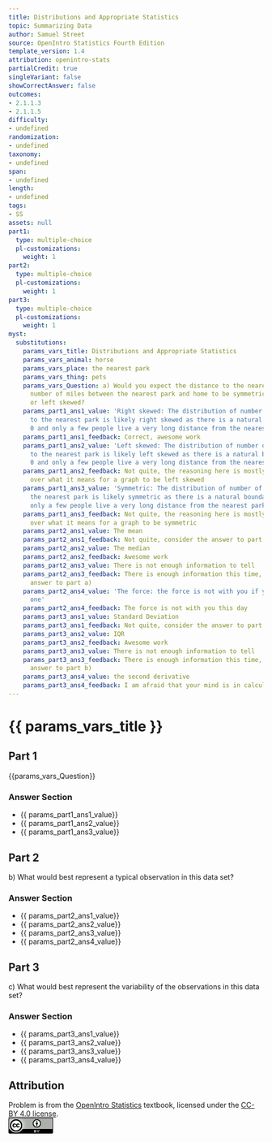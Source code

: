 ```yaml
---
title: Distributions and Appropriate Statistics
topic: Summarizing Data
author: Samuel Street
source: OpenIntro Statistics Fourth Edition
template_version: 1.4
attribution: openintro-stats
partialCredit: true
singleVariant: false
showCorrectAnswer: false
outcomes:
- 2.1.1.3
- 2.1.1.5
difficulty:
- undefined
randomization:
- undefined
taxonomy:
- undefined
span:
- undefined
length:
- undefined
tags:
- SS
assets: null
part1:
  type: multiple-choice
  pl-customizations:
    weight: 1
part2:
  type: multiple-choice
  pl-customizations:
    weight: 1
part3:
  type: multiple-choice
  pl-customizations:
    weight: 1
myst:
  substitutions:
    params_vars_title: Distributions and Appropriate Statistics
    params_vars_animal: horse
    params_vars_place: the nearest park
    params_vars_thing: pets
    params_vars_Question: a) Would you expect the distance to the nearest park, i.e.
      number of miles between the nearest park and home to be symmetric, right skewed,
      or left skewed?
    params_part1_ans1_value: 'Right skewed: The distribution of number of distance
      to the nearest park is likely right skewed as there is a natural boundary at
      0 and only a few people live a very long distance from the nearest park.'
    params_part1_ans1_feedback: Correct, awesome work
    params_part1_ans2_value: 'Left skewed: The distribution of number of distance
      to the nearest park is likely left skewed as there is a natural boundary at
      0 and only a few people live a very long distance from the nearest park.'
    params_part1_ans2_feedback: Not quite, the reasoning here is mostly correct, think
      over what it means for a graph to be left skewed
    params_part1_ans3_value: 'Symmetric: The distribution of number of distance to
      the nearest park is likely symmetric as there is a natural boundary at 0 and
      only a few people live a very long distance from the nearest park.'
    params_part1_ans3_feedback: Not quite, the reasoning here is mostly correct, think
      over what it means for a graph to be symmetric
    params_part2_ans1_value: The mean
    params_part2_ans1_feedback: Not quite, consider the answer to part a)
    params_part2_ans2_value: The median
    params_part2_ans2_feedback: Awesome work
    params_part2_ans3_value: There is not enough information to tell
    params_part2_ans3_feedback: There is enough information this time, consider the
      answer to part a)
    params_part2_ans4_value: 'The force: the force is not with you if you chose this
      one'
    params_part2_ans4_feedback: The force is not with you this day
    params_part3_ans1_value: Standard Deviation
    params_part3_ans1_feedback: Not quite, consider the answer to part b)
    params_part3_ans2_value: IQR
    params_part3_ans2_feedback: Awesome work
    params_part3_ans3_value: There is not enough information to tell
    params_part3_ans3_feedback: There is enough information this time, consider the
      answer to part b)
    params_part3_ans4_value: the second derivative
    params_part3_ans4_feedback: I am afraid that your mind is in calculus my friend
---
```

# {{ params_vars_title }}

## Part 1

{{params_vars_Question}}

### Answer Section

- {{ params_part1_ans1_value}}
- {{ params_part1_ans2_value}}
- {{ params_part1_ans3_value}}

## Part 2

b) What would best represent a typical observation in this data set?

### Answer Section

- {{ params_part2_ans1_value}}
- {{ params_part2_ans2_value}}
- {{ params_part2_ans3_value}}
- {{ params_part2_ans4_value}}

## Part 3

c) What would best represent the variability of the observations in this data set?

### Answer Section

- {{ params_part3_ans1_value}}
- {{ params_part3_ans2_value}}
- {{ params_part3_ans3_value}}
- {{ params_part3_ans4_value}}

## Attribution

Problem is from the [OpenIntro Statistics](https://openintro.org/book/os/) textbook, licensed under the [CC-BY 4.0 license](https://creativecommons.org/licenses/by/4.0/).<br>![Image representing the Creative Commons 4.0 BY license.](https://raw.githubusercontent.com/firasm/bits/master/by.png)